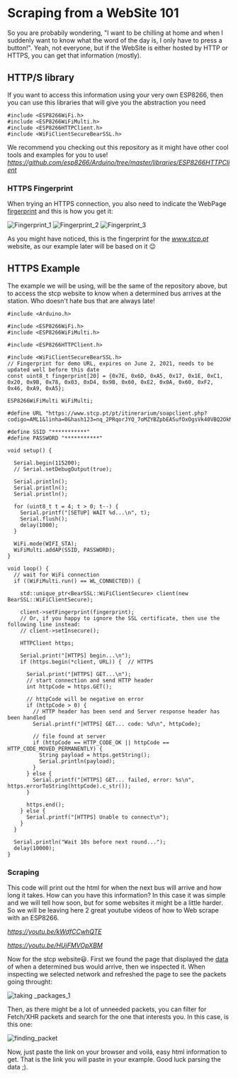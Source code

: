 # Scraping from a WebSite 101

So you are probabily wondering, "I want to be chilling at home and when I suddenly want to know what the word of the day is, I only have to press a button!". Yeah, not everyone, but if the WebSite is either hosted by HTTP or HTTPS, you can get that information (mostly).

## HTTP/S library

If you want to access this information using your very own ESP8266, then you can use this libraries that will give you the abstraction you need

```Arduino
#include <ESP8266WiFi.h>
#include <ESP8266WiFiMulti.h>
#include <ESP8266HTTPClient.h>
#include <WiFiClientSecureBearSSL.h>
```
We recommend you checking out this repository as it might have other cool tools and examples for you to use!
*https://github.com/esp8266/Arduino/tree/master/libraries/ESP8266HTTPClient*

### HTTPS Fingerprint

When trying an HTTPS connection, you also need to indicate the WebPage [firgerprint](https://en.wikipedia.org/wiki/Public_key_fingerprint) and this is how you get it:

![Fingerprint_1](https://github.com/nuieee/ESP8266-Workshop-Exercises/blob/ws_2022/content/images/fingerprint_1.png)
![Fingerprint_2](https://github.com/nuieee/ESP8266-Workshop-Exercises/blob/ws_2022/content/images/fingerprint_2.png)
![Fingerprint_3](https://github.com/nuieee/ESP8266-Workshop-Exercises/blob/ws_2022/content/images/fingerprint_3.png)

As you might have noticed, this is the fingerprint for the *www.stcp.pt* website, as our example later will be based on it 😉

## HTTPS Example

The example we will be using, will be the same of the repository above, but to access the stcp website to know when a determined bus arrives at the station. Who doesn't hate bus that are always late!

```Arduino
#include <Arduino.h>

#include <ESP8266WiFi.h>
#include <ESP8266WiFiMulti.h>

#include <ESP8266HTTPClient.h>

#include <WiFiClientSecureBearSSL.h>
// Fingerprint for demo URL, expires on June 2, 2021, needs to be updated well before this date
const uint8_t fingerprint[20] = {0x7E, 0x6D, 0xA5, 0x17, 0x1E, 0xC1, 0x20, 0x9B, 0x78, 0x03, 0xD4, 0x9B, 0x60, 0xE2, 0x0A, 0x60, 0xF2, 0x46, 0xA9, 0xA5};

ESP8266WiFiMulti WiFiMulti;

#define URL "https://www.stcp.pt/pt/itinerarium/soapclient.php?codigo=AML1&linha=0&hash123=nq_2PRqorJYQ_7oMZYBZpbEASufOxOgsVk40VBQ2OkM"

#define SSID "***********"
#define PASSWORD "***********"

void setup() {

  Serial.begin(115200);
  // Serial.setDebugOutput(true);

  Serial.println();
  Serial.println();
  Serial.println();

  for (uint8_t t = 4; t > 0; t--) {
    Serial.printf("[SETUP] WAIT %d...\n", t);
    Serial.flush();
    delay(1000);
  }

  WiFi.mode(WIFI_STA);
  WiFiMulti.addAP(SSID, PASSWORD);
}

void loop() {
  // wait for WiFi connection
  if ((WiFiMulti.run() == WL_CONNECTED)) {

    std::unique_ptr<BearSSL::WiFiClientSecure> client(new BearSSL::WiFiClientSecure);

    client->setFingerprint(fingerprint);
    // Or, if you happy to ignore the SSL certificate, then use the following line instead:
    // client->setInsecure();

    HTTPClient https;

    Serial.print("[HTTPS] begin...\n");
    if (https.begin(*client, URL)) {  // HTTPS

      Serial.print("[HTTPS] GET...\n");
      // start connection and send HTTP header
      int httpCode = https.GET();

      // httpCode will be negative on error
      if (httpCode > 0) {
        // HTTP header has been send and Server response header has been handled
        Serial.printf("[HTTPS] GET... code: %d\n", httpCode);

        // file found at server
        if (httpCode == HTTP_CODE_OK || httpCode == HTTP_CODE_MOVED_PERMANENTLY) {
          String payload = https.getString();
          Serial.println(payload);
        }
      } else {
        Serial.printf("[HTTPS] GET... failed, error: %s\n", https.errorToString(httpCode).c_str());
      }

      https.end();
    } else {
      Serial.printf("[HTTPS] Unable to connect\n");
    }
  }

  Serial.println("Wait 10s before next round...");
  delay(10000);
}

```

### Scraping
This code will print out the html for when the next bus will arrive and how long it takes. How can you have this information?
In this case it was simple and we will tell how soon, but for some websites it might be a little harder. So we will be leaving here 2 great youtube videos of how to Web scrape with an ESP8266.

*https://youtu.be/kWdfCCwhQTE*

*https://youtu.be/HUjFMVOpXBM*

Now for the stcp website😃.
First we found the page that displayed the [data](https://www.stcp.pt/pt/viajar/horarios/?paragem=AML1&t=smsbus) of when a determined bus would arrive, then we inspected it. When inspecting we selected network and refreshed the page to see the packets going throught:

![taking _packages_1](https://github.com/nuieee/ESP8266-Workshop-Exercises/blob/ws_2022/content/images/inspection_1.png)

Then, as there might be a lot of unneeded packets, you can filter for Fetch/XHR packets and search for the one that interests you. In this case, is this one:

![finding_packet](https://github.com/nuieee/ESP8266-Workshop-Exercises/blob/ws_2022/content/images/inspection_2.png)

Now, just paste the link on your browser and voilá, easy html information to get. That is the link you will paste in your example. Good luck parsing the data ;).


